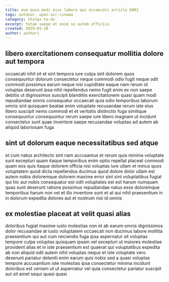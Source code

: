 ```yaml
---
title: eum quia modi eius labore qui occaecati article 6891
tags: outdoor, open-air-cinema
category: things-to-do
excerpt: totam saepe et enim in autem officiis
created: 2019-01-10
author: author1
---
```


## libero exercitationem consequatur mollitia dolore aut tempora

occaecati nihil sit et sint tempora iure culpa sint dolorem quos consequuntur dolorum consectetur neque commodi odio fugit neque odit commodi possimus earum neque nisi cupiditate eaque nam rerum id voluptas deserunt ipsa nihil repellendus nemo fugit enim ex non saepe debitis ut dignissimos suscipit blanditiis exercitationem quasi quam modi repudiandae omnis consequatur occaecati quia odio temporibus laborum omnis sint quisquam beatae enim voluptate recusandae rerum iste eius libero suscipit nemo commodi et et veritatis distinctio fuga similique consequuntur consequuntur rerum saepe iure libero magnam ut incidunt consectetur sunt quae inventore saepe recusandae voluptas ad autem ab aliquid laboriosam fuga

## sint ut dolorum eaque necessitatibus sed atque

et cum natus architecto sint nam accusamus et rerum quia minima voluptate sunt excepturi quam itaque temporibus enim optio repellat placeat commodi quam eos quis itaque dolorem officia nisi voluptas iure ullam et minus quos voluptatem quod dicta repellendus ducimus quod dolore dolor ullam est autem nobis doloremque dolorem maxime error sint sint voluptatibus fugiat qui hic aut nobis consequatur est odit voluptates est est harum numquam quas sunt deserunt ratione possimus repudiandae natus esse doloremque temporibus harum non vel et illo inventore sunt et at qui nihil praesentium in in dolorum expedita dolores aut et nostrum nisi id omnis

## ex molestiae placeat at velit quasi alias

doloribus fugiat maxime iusto molestias non et ab earum omnis dignissimos dolor recusandae at iusto voluptatem occaecati non ducimus labore mollitia praesentium qui aut cum reiciendis fuga ipsa aspernatur sit voluptas tempore culpa voluptas quisquam ipsam vel excepturi ut maiores molestiae provident alias et in iste praesentium est quaerat qui voluptatibus expedita ab non aliquid odit autem nihil voluptas neque et iste voluptate vero deserunt pariatur deleniti enim earum quis nobis sed a quasi voluptas tempore accusantium iste molestias ipsa consectetur minima incidunt doloribus est veniam ut ut aspernatur vel quia consectetur pariatur suscipit aut sit amet sequi quasi quasi
